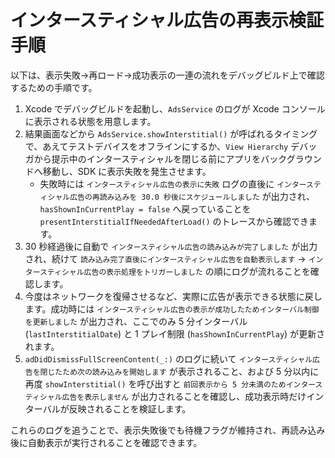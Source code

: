 # インタースティシャル広告の再表示検証手順

以下は、表示失敗→再ロード→成功表示の一連の流れをデバッグビルド上で確認するための手順です。

1. Xcode でデバッグビルドを起動し、`AdsService` のログが Xcode コンソールに表示される状態を用意します。
2. 結果画面などから `AdsService.showInterstitial()` が呼ばれるタイミングで、あえてテストデバイスをオフラインにするか、`View Hierarchy` デバッガから提示中のインタースティシャルを閉じる前にアプリをバックグラウンドへ移動し、SDK に表示失敗を発生させます。
   - 失敗時には `インタースティシャル広告の表示に失敗` ログの直後に `インタースティシャル広告の再読み込みを 30.0 秒後にスケジュールしました` が出力され、`hasShownInCurrentPlay = false` へ戻っていることを `presentInterstitialIfNeededAfterLoad()` のトレースから確認できます。
3. 30 秒経過後に自動で `インタースティシャル広告の読み込みが完了しました` が出力され、続けて `読み込み完了直後にインタースティシャル広告を自動表示します` → `インタースティシャル広告の表示処理をトリガーしました` の順にログが流れることを確認します。
4. 今度はネットワークを復帰させるなど、実際に広告が表示できる状態に戻します。成功時には `インタースティシャル広告の表示が成功したためインターバル制御を更新しました` が出力され、ここでのみ 5 分インターバル (`lastInterstitialDate`) と 1 プレイ制限 (`hasShownInCurrentPlay`) が更新されます。
5. `adDidDismissFullScreenContent(_:)` のログに続いて `インタースティシャル広告を閉じたため次の読み込みを開始します` が表示されること、および 5 分以内に再度 `showInterstitial()` を呼び出すと `前回表示から 5 分未満のためインタースティシャル広告を表示しません` が出力されることを確認し、成功表示時だけインターバルが反映されることを検証します。

これらのログを追うことで、表示失敗後でも待機フラグが維持され、再読み込み後に自動表示が実行されることを確認できます。
